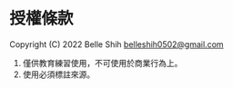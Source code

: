 # 授權條款

Copyright (C) 2022 Belle Shih <belleshih0502@gmail.com>

1. 僅供教育練習使用，不可使用於商業行為上。
2. 使用必須標註來源。
